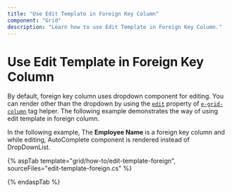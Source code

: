 ```yaml
---
title: "Use Edit Template in Foreign Key Column"
component: "Grid"
description: "Learn how to use Edit Template in Foreign Key Column."
---
```


# Use Edit Template in Foreign Key Column

By default, foreign key column uses dropdown component for editing. You can render other than the dropdown by using the [`edit`](https://help.syncfusion.com/cr/cref_files/aspnetcore-js2/Syncfusion.EJ2~Syncfusion.EJ2.Grids.GridColumn~Edit.html) property of [`e-grid-column`](https://help.syncfusion.com/cr/cref_files/aspnetcore-js2/Syncfusion.EJ2~Syncfusion.EJ2.Grids.GridColumn.html) tag helper. The following example demonstrates the way of using edit template in foreign column.

In the following example, The **Employee Name** is a foreign key column and while editing, AutoComplete component is rendered instead of DropDownList.

{% aspTab template="grid/how-to/edit-template-foreign", sourceFiles="edit-template-foreign.cs" %}

{% endaspTab %}
